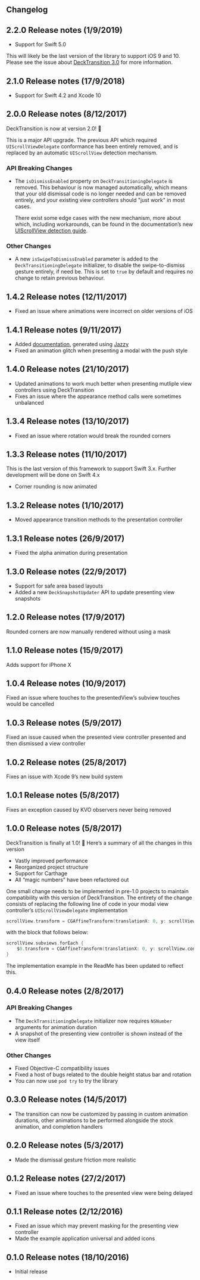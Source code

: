 ## Changelog

## 2.2.0 Release notes (1/9/2019)

- Support for Swift 5.0

This will likely be the last version of the library to support iOS 9 and 10. Please see the issue about [DeckTransition 3.0](https://github.com/HarshilShah/DeckTransition/issues/109) for more information.

## 2.1.0 Release notes (17/9/2018)

- Support for Swift 4.2 and Xcode 10

## 2.0.0 Release notes (8/12/2017)

DeckTransition is now at version 2.0! 🎉

This is a major API upgrade. The previous API which required `UIScrollViewDelegate` conformance has been entirely removed, and is replaced by an automatic `UIScrollView` detection mechanism.

### API Breaking Changes
- The `isDismissEnabled` property on `DeckTransitioningDelegate` is removed. This behaviour is now managed automatically, which means that your old dismissal code is no longer needed and can be removed entirely, and your existing view controllers should "just work" in most cases.

  There exist some edge cases with the new mechanism, more about which, including workarounds, can be found in the documentationʼs new [UIScrollView detection guide](https://harshilshah.github.io/DeckTransition/uiscrollview-detection.html).

### Other Changes
- A new `isSwipeToDismissEnabled` parameter is added to the `DeckTransitioningDelegate` initializer, to disable the swipe-to-dismiss gesture entirely, if need be. This is set to `true` by default and requires no change to retain previous behaviour.

## 1.4.2 Release notes (12/11/2017)

- Fixed an issue where animations were incorrect on older versions of iOS

## 1.4.1 Release notes (9/11/2017)

- Added [documentation](https://harshilshah.github.io/DeckTransition/), generated using [Jazzy](https://github.com/realm/jazzy)
- Fixed an animation glitch when presenting a modal with the push style

## 1.4.0 Release notes (21/10/2017)

- Updated animations to work much better when presenting mutliple view controllers using DeckTransition
- Fixes an issue where the appearance method calls were sometimes unbalanced

## 1.3.4 Release notes (13/10/2017)

- Fixed an issue where rotation would break the rounded corners

## 1.3.3 Release notes (11/10/2017)

This is the last version of this framework to support Swift 3.x. Further development will be done on Swift 4.x

- Corner rounding is now animated

## 1.3.2 Release notes (1/10/2017)

- Moved appearance transition methods to the presentation controller

## 1.3.1 Release notes (26/9/2017)

- Fixed the alpha animation during presentation

## 1.3.0 Release notes (22/9/2017)

- Support for safe area based layouts
- Added a new `DeckSnapshotUpdater` API to update presenting view snapshots

## 1.2.0 Release notes (17/9/2017)

Rounded corners are now manually rendered without using a mask

## 1.1.0 Release notes (15/9/2017)

Adds support for iPhone X

## 1.0.4 Release notes (10/9/2017)

Fixed an issue where touches to the presentedView’s subview touches would be cancelled

## 1.0.3 Release notes (5/9/2017)

Fixed an issue caused when the presented view controller presented and then dismissed a view controller

## 1.0.2 Release notes (25/8/2017)

Fixes an issue with Xcode 9’s new build system

## 1.0.1 Release notes (5/8/2017)

Fixes an exception caused by KVO observers never being removed

## 1.0.0 Release notes (5/8/2017)

DeckTransition is finally at 1.0! 🎉 Here’s a summary of all the changes in this version

- Vastly improved performance
- Reorganized project structure
- Support for Carthage
- All “magic numbers” have been refactored out

One small change needs to be implemented in pre-1.0 projects to maintain compatibility with this version of DeckTransition. The entirety of the change consists of replacing the following line of code in your modal view controller’s `UIScrollViewDelegate` implementation

```swift
scrollView.transform = CGAffineTransform(translationX: 0, y: scrollView.contentOffset.y)
```

with the block that follows below:

```swift
scrollView.subviews.forEach {
    $0.transform = CGAffineTransform(translationX: 0, y: scrollView.contentOffset.y)
}
```

The implementation example in the ReadMe has been updated to reflect this.

## 0.4.0 Release notes (2/8/2017)

### API Breaking Changes
- The `DeckTransitioningDelegate` initializer now requires `NSNumber` arguments for animation duration
- A snapshot of the presenting view controller is shown instead of the view itself

### Other Changes
- Fixed Objective-C compatibility issues
- Fixed a host of bugs related to the double height status bar and rotation
- You can now use `pod try` to try the library

## 0.3.0 Release notes (14/5/2017)

- The transition can now be customized by passing in custom animation durations, other animations to be performed alongside the stock animation, and completion handlers

## 0.2.0 Release notes (5/3/2017)

- Made the dismissal gesture friction more realistic

## 0.1.2 Release notes (27/2/2017)

- Fixed an issue where touches to the presented view were being delayed

## 0.1.1 Release notes (2/12/2016)

- Fixed an issue which may prevent masking for the presenting view controller
- Made the example application universal and added icons

## 0.1.0 Release notes (18/10/2016)

- Initial release
